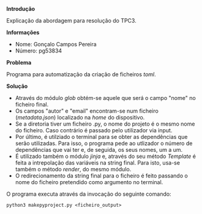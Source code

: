 
**Introdução**

Explicação da abordagem para resolução do TPC3.

**Informações**
* Nome: Gonçalo Campos Pereira
* Número: pg53834

**Problema**

Programa para automatização da criação de ficheiros *toml*.

**Solução**
* Através do módulo *glob* obtém-se aquele que será o campo "nome" no ficheiro final.
* Os campos "autor" e "email" encontram-se num ficheiro (*metadata.json*) localizado na *home* do dispositivo.
* Se a diretoria tiver um ficheiro .py, o nome do projeto é o mesmo nome do ficheiro. Caso contrário é passado pelo utilizador via input.
* Por último, é utilziado o terminal para se obter as dependências que serão utilizadas. Para isso, o programa pede ao utlizador o número de dependências que vai ter e, de seguida, os seus nomes, um a um.
* É utilizado também o módulo *jinja* e, através do seu método *Template* é feita a intrepolação das variáveis na string final. Para isto, usa-se também o método *render*, do mesmo módulo.
* O redirecionamento da string final para o ficheiro é feito passando o nome do ficheiro pretendido como argumento no terminal.

O programa executa através da invocação do seguinte comando:
    
    python3 makepyproject.py <ficheiro_output>
